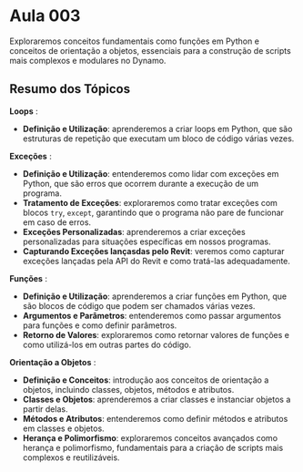 # Aula 003

Exploraremos conceitos fundamentais como funções em Python e conceitos de orientação a objetos,
essenciais para a construção de scripts mais complexos e modulares no Dynamo.

## Resumo dos Tópicos

**Loops**
:
- **Definição e Utilização**: aprenderemos a criar loops em Python, que são estruturas de repetição que executam um bloco de código várias vezes.

**Exceções**
:
- **Definição e Utilização**: entenderemos como lidar com exceções em Python, que são erros que ocorrem durante a execução de um programa.
- **Tratamento de Exceções**: exploraremos como tratar exceções com blocos `try`, `except`, garantindo que o programa não pare de funcionar em caso de erros.
- **Exceções Personalizadas**: aprenderemos a criar exceções personalizadas para situações específicas em nossos programas.
- **Capturando Exceções lançasdas pelo Revit**: veremos como capturar exceções lançadas pela API do Revit e como tratá-las adequadamente.

**Funções**
:
- **Definição e Utilização**: aprenderemos a criar funções em Python, que são blocos de código que podem ser chamados várias vezes.
- **Argumentos e Parâmetros**: entenderemos como passar argumentos para funções e como definir parâmetros.
- **Retorno de Valores**: exploraremos como retornar valores de funções e como utilizá-los em outras partes do código.

**Orientação a Objetos**
:
- **Definição e Conceitos**: introdução aos conceitos de orientação a objetos, incluindo classes, objetos, métodos e atributos.
- **Classes e Objetos**: aprenderemos a criar classes e instanciar objetos a partir delas.
- **Métodos e Atributos**: entenderemos como definir métodos e atributos em classes e objetos.
- **Herança e Polimorfismo**: exploraremos conceitos avançados como herança e polimorfismo, fundamentais para a criação de scripts mais complexos e reutilizáveis.
